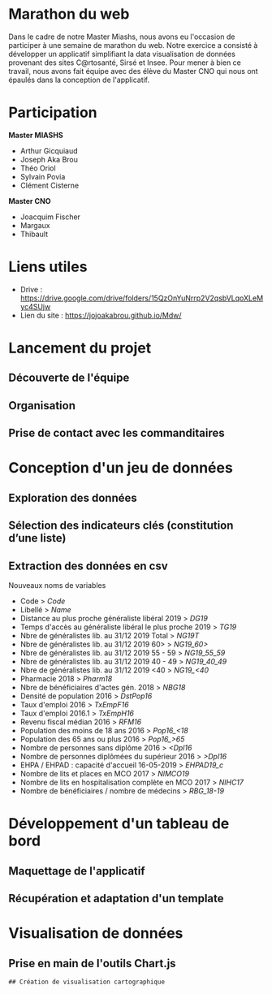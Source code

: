 # Marathon du web

Dans le cadre de notre Master Miashs, nous avons eu l'occasion de participer à une semaine de marathon du web. Notre exercice a consisté à développer un applicatif simplifiant la data visualisation de données provenant des sites C@rtosanté, Sirsé et Insee. Pour mener à bien ce travail, nous avons fait équipe avec des élève du Master CNO qui nous ont épaulés dans la conception de l'applicatif.

# Participation

<b>Master MIASHS</b>

  - Arthur Gicquiaud
  - Joseph Aka Brou
  - Théo Oriol
  - Sylvain Povia
  - Clément Cisterne
  
 <b> Master CNO</b>
  - Joacquim Fischer
  - Margaux
  - Thibault
# Liens utiles
  - Drive : https://drive.google.com/drive/folders/15QzOnYuNrrp2V2qsbVLqoXLeMyc4SUjw
  - Lien du site : https://jojoakabrou.github.io/Mdw/

# Lancement du projet
## Découverte de l'équipe
  
## Organisation

## Prise de contact avec les commanditaires 

# Conception d'un jeu de données

## Exploration des données

## Sélection des indicateurs clés (constitution d’une liste)

## Extraction des données en csv
Nouveaux noms de variables
  - Code > *Code*
  - Libellé > *Name*
  - Distance au plus proche généraliste libéral 2019 > *DG19*
  - Temps d'accès au généraliste libéral le plus proche 2019 > *TG19*
  - Nbre de généralistes lib. au 31/12 2019 Total > *NG19T*
  - Nbre de généralistes lib. au 31/12 2019 60> > *NG19_60>*
  - Nbre de généralistes lib. au 31/12 2019 55 - 59 > *NG19_55_59*
  - Nbre de généralistes lib. au 31/12 2019 40 -  49 > *NG19_40_49*
  - Nbre de généralistes lib. au 31/12 2019 <40 > *NG19_<40*
  - Pharmacie 2018 > *Pharm18*
  - Nbre de bénéficiaires d'actes gén. 2018 > *NBG18*
  - Densité de population 2016 > *DstPop16*
  - Taux d'emploi 2016 > *TxEmpF16*
  - Taux d'emploi 2016.1 > *TxEmpH16*
  - Revenu fiscal médian 2016 > *RFM16*
  - Population des moins de 18 ans 2016 > *Pop16_<18*
  - Population des 65 ans ou plus 2016 > *Pop16_>65*
  - Nombre de personnes sans diplôme 2016 > *<Dpl16*
  - Nombre de personnes diplômées du supérieur 2016 > *>Dpl16*
  - EHPA / EHPAD : capacité d'accueil 16-05-2019 > *EHPAD19_c*
  - Nombre de lits et places en MCO 2017 > *NlMCO19*
  - Nombre de lits en hospitalisation complète en MCO 2017 > *NlHC17*
  - Nombre de bénéficiaires / nombre de médecins > *RBG_18-19*

  
# Développement d'un tableau de bord
## Maquettage de l'applicatif
## Récupération et adaptation d'un template
  
# Visualisation de données 
## Prise en main de l'outils Chart.js
    ## Création de visualisation cartographique
